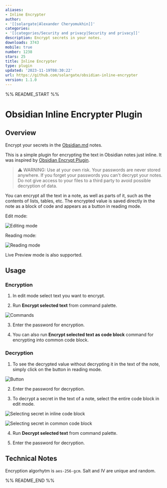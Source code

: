 ```yaml
---
aliases:
- Inline Encrypter
author:
- '[[solargate|Alexander Cheryomukhin]]'
categories:
- '[[categories/Security and privacy|Security and privacy]]'
description: Encrypt secrets in your notes.
downloads: 3743
mobile: true
number: 1238
stars: 25
title: Inline Encrypter
type: plugin
updated: '2023-11-19T08:30:22'
url: https://github.com/solargate/obsidian-inline-encrypter
version: 1.1.0
---
```


%% README_START %%

# Obsidian Inline Encrypter Plugin

## Overview

Encrypt your secrets in the [Obsidian.md](https://obsidian.md/) notes.

This is a simple plugin for encrypting the text in Obsidian notes just inline. It was inspired by [Obsidian Encrypt Plugin](https://github.com/meld-cp/obsidian-encrypt).

> ⚠️ WARNING: Use at your own risk. Your passwords are never stored anywhere. If you forget your passwords you can't decrypt your notes. Do not give access to your files to a third party to avoid possible decryption of data.

You can encrypt all the text in a note, as well as parts of it, such as the contents of lists, tables, etc. The encrypted value is saved directly in the note as a block of code and appears as a button in reading mode.

Edit mode:

![Editing mode](https://raw.githubusercontent.com/solargate/obsidian-inline-encrypter/HEAD/docs/images/screen_01_edit.png)

Reading mode:

![Reading mode](https://raw.githubusercontent.com/solargate/obsidian-inline-encrypter/HEAD/docs/images/screen_02_read.png)

Live Preview mode is also supported.

## Usage

### Encryption

1. In edit mode select text you want to encrypt.

2. Run **Encrypt selected text** from command palette.

![Commands](https://raw.githubusercontent.com/solargate/obsidian-inline-encrypter/HEAD/docs/images/screen_03_command.png)

3. Enter the password for encryption.

4. You can also run **Encrypt selected text as code block** command for encrypting into common code block.

### Decryption

1. To see the decrypted value without decrypting it in the text of the note, simply click on the button in reading mode.

![Button](https://raw.githubusercontent.com/solargate/obsidian-inline-encrypter/HEAD/docs/images/screen_04_button.png)

2. Enter the password for decryption.

3. To decrypt a secret in the text of a note, select the entire code block in edit mode.

![Selecting secret in inline code block](https://raw.githubusercontent.com/solargate/obsidian-inline-encrypter/HEAD/docs/images/screen_05_secret_select.png)

![Selecting secret in common code block](https://raw.githubusercontent.com/solargate/obsidian-inline-encrypter/HEAD/docs/images/screen_06_secret_select_block.png)

4. Run **Decrypt selected text** from command palette.

5. Enter the password for decryption.

## Technical Notes

Encryption algorhytm is `aes-256-gcm`. Salt and IV are unique and random.


%% README_END %%